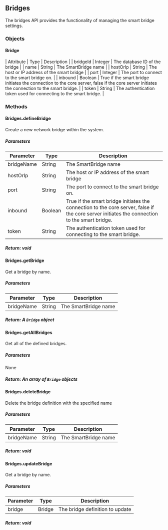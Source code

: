 ## Bridges

The bridges API provides the functionality of managing the smart bridge settings.


### Objects
#### Bridge
| Attribute | Type | Description |
| bridgeId | Integer | The database ID of the bridge |
| name | String | The SmartBridge name |
| hostOrIp | String | The host or IP address of the smart bridge |
| port | Integer | The port to connect to the smart bridge on. |
| inbound | Boolean | True if the smart bridge initiates the connection to the core server, false if the core server initiates the connection to the smart bridge. |
| token | String | The authentication token used for connecting to the smart bridge. |

### Methods 
#### Bridges.defineBridge
Create a new network bridge within the system.

##### Parameters
| Parameter      | Type          | Description      |
| -------------- | ------------- | --------------   |
| bridgeName     | String | The SmartBridge name |
| hostOrIp       | String | The host or IP address of the smart bridge |
| port      | String   | The port to connect to the smart bridge on. |
| inbound | Boolean | True if the smart bridge initiates the connection to the core server, false if the core server initiates the connection to the smart bridge. |
| token | String | The authentication token used for connecting to the smart bridge. |

##### Return: void

#### Bridges.getBridge
Get a bridge by name.
##### Parameters
| Parameter      | Type          | Description      |
| -------------- | ------------- | --------------   |
| bridgeName | String | The SmartBridge name |

##### Return: A `Bridge` object

#### Bridges.getAllBridges
Get all of the defined bridges.

##### Parameters
None

##### Return: An array of `Bridge` objects

#### Bridges.deleteBridge
Delete the bridge definition with the specified name
##### Parameters
| Parameter      | Type          | Description      |
| -------------- | ------------- | --------------   |
| bridgeName | String | The SmartBridge name |

##### Return: void

#### Bridges.updateBridge
Get a bridge by name.
##### Parameters
| Parameter      | Type          | Description      |
| -------------- | ------------- | --------------   |
| bridge | Bridge | The bridge definition to update |

##### Return: void
